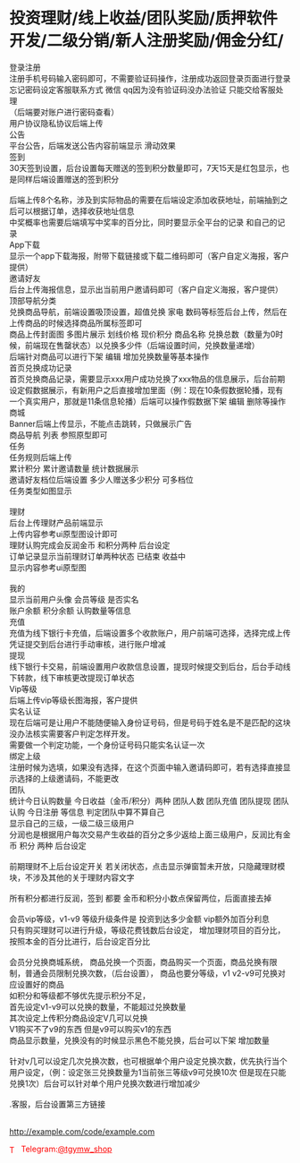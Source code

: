 # 投资理财/线上收益/团队奖励/质押软件开发/二级分销/新人注册奖励/佣金分红/

登录注册<br>注册手机号码输入密码即可，不需要验证码操作，注册成功返回登录页面进行登录<br>忘记密码设定客服联系方式 微信 qq因为没有验证码没办法验证 只能交给客服处理<br>（后端要对账户进行密码查看）<br>用户协议隐私协议后端上传<br>公告<br>平台公告，后端发送公告内容前端显示 滑动效果<br>签到<br>30天签到设置，后台设置每天赠送的签到积分数量即可，7天15天是红包显示，也是同样后端设置赠送的签到积分<br><br>后端上传8个名称，涉及到实际物品的需要在后端设定添加收获地址，前端抽到之后可以根据订单，选择收获地址信息<br>中奖概率也需要后端填写中奖率的百分比，同时要显示全平台的记录 和自己的记录<br>App下载<br>显示一个app下载海报，附带下载链接或下载二维码即可（客户自定义海报，客户提供）<br>邀请好友<br>后台上传海报信息，显示出当前用户邀请码即可（客户自定义海报，客户提供）<br>顶部导航分类<br>兑换商品导航，前端设置吸顶设置，超值兑换 家电 数码等标签后台上传，然后在上传商品的时候选择商品所属标签即可<br>商品上传封面图 多图片展示 划线价格 现价积分 商品名称 兑换总数（数量为0时候，前端现在售罄状态）以兑换多少件（后端设置时间，兑换数量递增）<br>后端针对商品可以进行下架 编辑 增加兑换数量等基本操作<br>首页兑换成功记录<br>首页兑换商品记录，需要显示xxx用户成功兑换了xxx物品的信息展示，后台前期设定假数据展示，有新用户之后直接增加里面（例：现在10条假数据轮播，现有一个真实用户，那就是11条信息轮播）后端可以操作假数据下架 编辑 删除等操作<br>商城<br>Banner后端上传显示，不能点击跳转，只做展示广告<br>商品导航 列表 参照原型即可<br>任务<br>任务规则后端上传<br>累计积分 累计邀请数量 统计数据展示<br>邀请好友档位后端设置 多少人赠送多少积分 可多档位<br>任务类型如图显示<br><br>理财<br>后台上传理财产品前端显示<br>上传内容参考ui原型图设计即可<br>理财认购完成会反润金币 和积分两种 后台设定<br>订单记录显示当前理财订单两种状态 已结束 收益中<br>显示内容参考ui原型图<br><br>我的<br>显示当前用户头像 会员等级 是否实名 <br>账户余额 积分余额 认购数量等信息<br>充值<br>充值为线下银行卡充值，后端设置多个收款账户，用户前端可选择，选择完成上传凭证提交到后台进行手动审核，进行账户增减<br>提现<br>线下银行卡交易，前端设置用户收款信息设置，提现时候提交到后台，后台手动线下转款，线下审核更改提现订单状态<br>Vip等级<br>后端上传vip等级长图海报，客户提供<br>实名认证<br>现在后端可是让用户不能随便输入身份证号码，但是号码于姓名是不是匹配的这块没办法核实需要客户判定怎样开发。<br>需要做一个判定功能，一个身份证号码只能实名认证一次<br>绑定上级<br>注册时候为选填，如果没有选择，在这个页面中输入邀请码即可，若有选择直接显示选择的上级邀请码，不能更改<br>团队<br>统计今日认购数量 今日收益（金币/积分）两种 团队人数 团队充值 团队提现 团队认购 今日注册 等信息 判定团队中算不算自己<br>显示自己的三级，一级二级三级用户<br>分润也是根据用户每次交易产生收益的百分之多少返给上面三级用户，反润比有金币 积分 两种 后台设定<br><br>前期理财不上后台设定开关 若关闭状态，点击显示弹窗暂未开放，只隐藏理财模块，不涉及其他的关于理财内容文字<br><br>所有积分都进行反润，签到  都要 金币和积分小数点保留两位，后面直接去掉<br><br>会员vip等级，v1-v9 等级升级条件是 投资到达多少金额 vip额外加百分利息<br>只有购买理财可以进行升级，等级花费钱数后台设定， 增加理财项目的百分比，按照本金的百分比进行，后台设定百分比<br><br>会员分兑换商城系统， 商品兑换一个页面，商品购买一个页面，商品兑换有限制，普通会员限制兑换次数，（后台设置）， 商品也要分等级，v1 v2-v9可兑换对应设置好的商品<br>如积分和等级都不够优先提示积分不足，<br>首先设定v1-v9可以兑换的数量，不能超过兑换数量<br>其次设定上传积分商品设定V几可以兑换<br>V1购买不了v9的东西 但是v9可以购买v1的东西<br>商品显示数量，兑换没有的时候显示黑色不能兑换，后台可以下架 增加数量<br><br>针对v几可以设定几次兑换次数，也可根据单个用户设定兑换次数，优先执行当个用户设定，（例：设定张三兑换数量为1当前张三等级v9可兑换10次 但是现在只能兑换1次）后台可以针对单个用户兑换次数进行增加减少<br><br>.客服，后台设置第三方链接<br><br>

http://example.com/code/example.com







<p style="color: red;"><img src="https://cdn-icons-png.flaticon.com/512/2111/2111646.png" alt="Telegram Icon" style="width: 16px; vertical-align: middle; margin-right: 5px;">Telegram:<a href="https://t.me/tgymw_shop" style="color: red;">@tgymw_shop</a></p>
